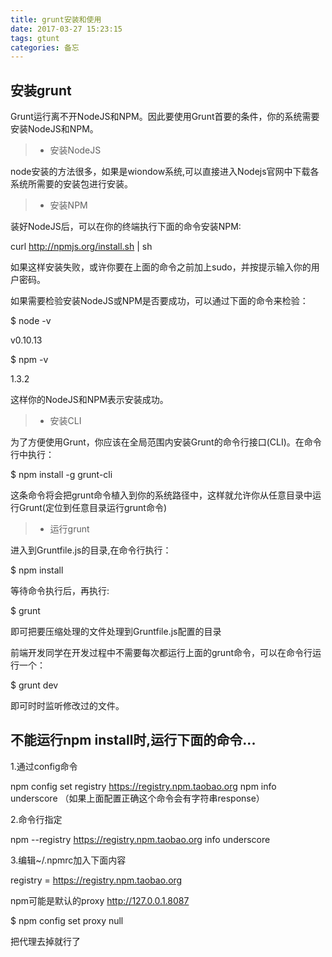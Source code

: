 ```yaml
---
title: grunt安装和使用
date: 2017-03-27 15:23:15
tags: gtunt
categories: 备忘
---
```

## 安装grunt

Grunt运行离不开NodeJS和NPM。因此要使用Grunt首要的条件，你的系统需要安装NodeJS和NPM。

> * 安装NodeJS

node安装的方法很多，如果是wiondow系统,可以直接进入Nodejs官网中下载各系统所需要的安装包进行安装。

> * 安装NPM

装好NodeJS后，可以在你的终端执行下面的命令安装NPM:

curl http://npmjs.org/install.sh | sh

如果这样安装失败，或许你要在上面的命令之前加上sudo，并按提示输入你的用户密码。

如果需要检验安装NodeJS或NPM是否要成功，可以通过下面的命令来检验：

$ node -v

v0.10.13

$ npm -v

1.3.2

这样你的NodeJS和NPM表示安装成功。

> * 安装CLI

为了方便使用Grunt，你应该在全局范围内安装Grunt的命令行接口(CLI)。在命令行中执行：

$ npm install -g grunt-cli

这条命令将会把grunt命令植入到你的系统路径中，这样就允许你从任意目录中运行Grunt(定位到任意目录运行grunt命令)

> * 运行grunt

进入到Gruntfile.js的目录,在命令行执行：

$ npm install

等待命令执行后，再执行:

$ grunt

即可把要压缩处理的文件处理到Gruntfile.js配置的目录

前端开发同学在开发过程中不需要每次都运行上面的grunt命令，可以在命令行运行一个：

$ grunt dev

即可时时监听修改过的文件。

## 不能运行npm install时,运行下面的命令...

1.通过config命令

npm config set registry https://registry.npm.taobao.org  npm info underscore （如果上面配置正确这个命令会有字符串response）

2.命令行指定

npm --registry https://registry.npm.taobao.org info underscore

3.编辑~/.npmrc加入下面内容

registry = https://registry.npm.taobao.org

npm可能是默认的proxy http://127.0.0.1.8087

$ npm config set proxy null

把代理去掉就行了